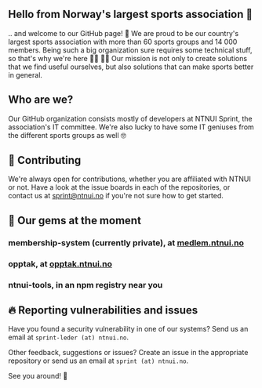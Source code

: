 ## Hello from Norway's largest sports association 👋
.. and welcome to our GitHub page! 🥳
We are proud to be our country's largest sports association with more than 60 sports groups and 14 000 members.
Being such a big organization sure requires some technical stuff, so that's why we're here :raising_hand_man: :raising_hand_woman:
Our mission is not only to create solutions that we find useful ourselves, but also solutions that can make sports better in general.

## Who are we?
Our GitHub organization consists mostly of developers at NTNUI Sprint, the association's IT committee. We're also lucky to have some IT geniuses from the different sports groups as well 🤓

## 💚 Contributing
We're always open for contributions, whether you are affiliated with NTNUI or not. Have a look at the issue boards in each of the repositories, or contact us at sprint@ntnui.no if you're not sure how to get started.


## 💎 Our gems at the moment
### membership-system (currently private), at [medlem.ntnui.no](https://medlem.ntnui.no)
### opptak, at [opptak.ntnui.no](https://opptak.ntnui.no)
### ntnui-tools, in an npm registry near you

## 🔥 Reporting vulnerabilities and issues

Have you found a security vulnerability in one of our systems? Send us an email at `sprint-leder (at) ntnui.no`. 

Other feedback, suggestions or issues? Create an issue in the appropriate repository or send us an email at `sprint (at) ntnui.no`.

See you around! 👋
